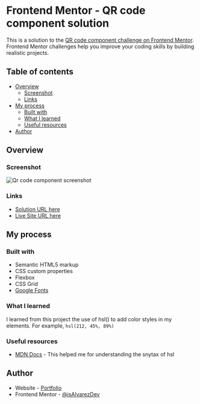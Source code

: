 # Frontend Mentor - QR code component solution

This is a solution to the [QR code component challenge on Frontend Mentor](https://www.frontendmentor.io/challenges/qr-code-component-iux_sIO_H). Frontend Mentor challenges help you improve your coding skills by building realistic projects. 

## Table of contents

- [Overview](#overview)
  - [Screenshot](#screenshot)
  - [Links](#links)
- [My process](#my-process)
  - [Built with](#built-with)
  - [What I learned](#what-i-learned)
  - [Useful resources](#useful-resources)
- [Author](#author)

## Overview

### Screenshot

![Qr code component screenshot](../../assets/qr-code-component-main/images/screenshot-qr-code.webp)

### Links

- [Solution URL here](./index.html)
- [Live Site URL here](https://isalvarezdev.github.io/frontend-mentor/src/learning-paths/qr-code-component/)

## My process

### Built with

- Semantic HTML5 markup
- CSS custom properties
- Flexbox
- CSS Grid
- [Google Fonts](https://fonts.google.com/specimen/Outfit)

### What I learned

I learned from this project the use of hsl() to add color styles in my elements. For example, `hsl(212, 45%, 89%)`

### Useful resources

- [MDN Docs](https://developer.mozilla.org/en-US/docs/Web/CSS/color_value/hsl) - This helped me for understanding the snytax of hsl

## Author

- Website - [Portfolio](https://isalvarez.is-a.dev)
- Frontend Mentor - [@isAlvarezDev](https://www.frontendmentor.io/profile/isAlvarezDev)